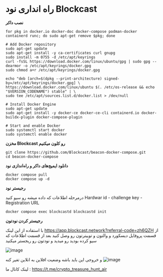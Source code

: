 #  راه انداری نود Blockcast

**نصب داکر** 
```
for pkg in docker.io docker-doc docker-compose podman-docker containerd runc; do sudo apt-get remove $pkg; done

# Add Docker repository
sudo apt-get update
sudo apt-get install -y ca-certificates curl gnupg
sudo install -m 0755 -d /etc/apt/keyrings
curl -fsSL https://download.docker.com/linux/ubuntu/gpg | sudo gpg --dearmor -o /etc/apt/keyrings/docker.gpg
sudo chmod a+r /etc/apt/keyrings/docker.gpg

echo "deb [arch=$(dpkg --print-architecture) signed-by=/etc/apt/keyrings/docker.gpg] \
https://download.docker.com/linux/ubuntu $(. /etc/os-release && echo "$VERSION_CODENAME") stable" | \
sudo tee /etc/apt/sources.list.d/docker.list > /dev/null

# Install Docker Engine
sudo apt-get update
sudo apt-get install -y docker-ce docker-ce-cli containerd.io docker-buildx-plugin docker-compose-plugin

# Start and enable Docker
sudo systemctl start docker
sudo systemctl enable docker
```
**مخزن Blockcast رو کلون  میکنیم**
```
git clone https://github.com/Blockcast/beacon-docker-compose.git
cd beacon-docker-compose
```

**دانلود ایمیج‌های داکر    و  راه‌اندازی نود**
```
docker compose pull
docker compose up -d
```

**رجیستر نود**

درمرحله  اطلاعات که داده میشه رو  سیو کنید   Hardwar id  -  challenge key -Registration URL


```
docker compose exec blockcastd blockcastd init
```



**رجیستر کردن  نودتون**

با استفاده از این  لینک https://app.blockcast.network?referral-code=zh6QZH      از قسمت پروفایل   دیسکورد و  والتون و توییترتون رو وصل کنید 
بعد از قسمت اطلاعات  که سیو کرده بودید رو میدید و نودتون رو ریجستر میکنید

![image](https://github.com/user-attachments/assets/379beb60-81f4-4799-8941-2b16bea58ba7)



و خروجی  این باید باشه  وضعیت افلاین  به انلاین تغیر کنه 
![image](https://github.com/user-attachments/assets/88fa0348-ddf9-44f9-9b9e-4b7acb074a83)




لینک کانال ما : https://t.me/crypto_treasure_hunt_air





